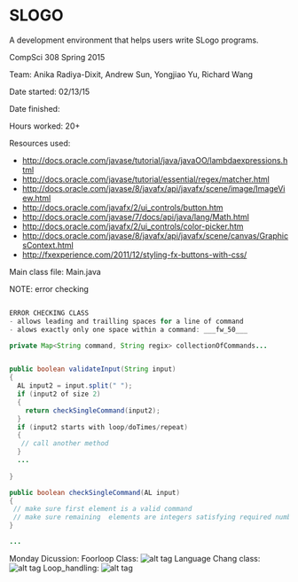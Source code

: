 # SLOGO
A development environment that helps users write SLogo programs.


CompSci 308 Spring 2015

Team: Anika Radiya-Dixit, Andrew Sun, Yongjiao Yu, Richard Wang

Date started: 02/13/15

Date finished: 

Hours worked: 20+

Resources used:
* http://docs.oracle.com/javase/tutorial/java/javaOO/lambdaexpressions.html
* http://docs.oracle.com/javase/tutorial/essential/regex/matcher.html
* http://docs.oracle.com/javase/8/javafx/api/javafx/scene/image/ImageView.html
* http://docs.oracle.com/javafx/2/ui_controls/button.htm
* http://docs.oracle.com/javase/7/docs/api/java/lang/Math.html
* http://docs.oracle.com/javafx/2/ui_controls/color-picker.htm
* http://docs.oracle.com/javase/8/javafx/api/javafx/scene/canvas/GraphicsContext.html
* http://fxexperience.com/2011/12/styling-fx-buttons-with-css/

Main class file: Main.java



NOTE: error checking

```java

ERROR CHECKING CLASS
- allows leading and trailling spaces for a line of command
- alows exactly only one space within a command: ___fw_50___

private Map<String command, String regix> collectionOfCommands...


public boolean validateInput(String input)
{
  AL input2 = input.split(" ");
  if (input2 of size 2)
  {
    return checkSingleCommand(input2);
  }
  if (input2 starts with loop/doTimes/repeat)
  {
   // call another method
  }
  ...
  
}

public boolean checkSingleCommand(AL input)
{
 // make sure first element is a valid command
 // make sure remaining  elements are integers satisfying required number according to hashmap
}

...

```
Monday Dicussion: 
Foorloop Class:
![alt tag](https://github.com/duke-compsci308-spring2015/slogo_team16/blob/master/Diagrams/forloop_class.jpeg)
Language Chang class:
![alt tag](https://github.com/duke-compsci308-spring2015/slogo_team16/blob/master/Diagrams/language_change.jpeg)
Loop_handling:
![alt tag](https://github.com/duke-compsci308-spring2015/slogo_team16/blob/master/Diagrams/loop_handling.jpeg)






